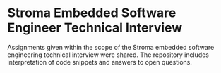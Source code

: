 # Stroma Embedded Software Engineer Technical Interview
Assignments given within the scope of the Stroma embedded software engineering technical interview were shared. The repository includes interpretation of code snippets and answers to open questions.
